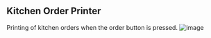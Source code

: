 ## Kitchen Order Printer
Printing of kitchen orders when the order button is pressed.
![image](https://github.com/user-attachments/assets/03d986f3-20f8-44b0-9134-ec38323f4c5a)


